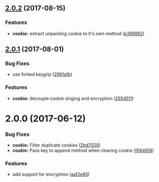 <a name="2.0.2"></a>
## [2.0.2](https://github.com/poppinss/node-cookie/compare/v2.0.1...v2.0.2) (2017-08-15)


### Features

* **cookie:** extract unpacking cookie to it's own method ([e399992](https://github.com/poppinss/node-cookie/commit/e399992))



<a name="2.0.1"></a>
## [2.0.1](https://github.com/poppinss/node-cookie/compare/v2.0.0...v2.0.1) (2017-08-01)


### Bug Fixes

* use forked keygrip ([2961a1b](https://github.com/poppinss/node-cookie/commit/2961a1b))


### Features

* **cookie:** decouple cookie singing and encryption ([2554511](https://github.com/poppinss/node-cookie/commit/2554511))



<a name="2.0.0"></a>
# 2.0.0 (2017-06-12)


### Bug Fixes

* **cookie:** Filter duplicate cookies ([2bd7029](https://github.com/poppinss/node-cookie/commit/2bd7029))
* **cookie:** Pass key to append method when clearing cookie ([f064816](https://github.com/poppinss/node-cookie/commit/f064816))


### Features

* add support for encryption ([aaf2e65](https://github.com/poppinss/node-cookie/commit/aaf2e65))



